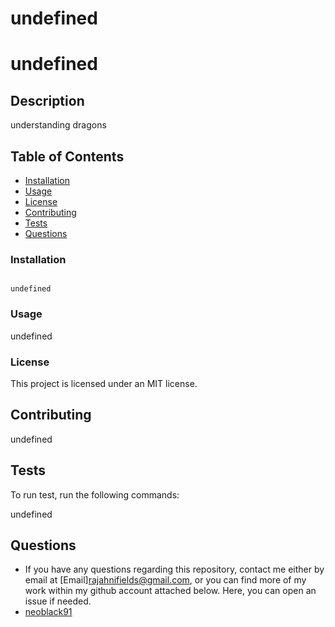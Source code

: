 # undefined

# undefined

## Description

understanding dragons

## Table of Contents

* [Installation](#install)
* [Usage](#usage)
* [License](#license)
* [Contributing](#contributing)
* [Tests](#test)
* [Questions](#questions)

### Installation

```

undefined

```

### Usage

undefined

### License

 This project is licensed under an MIT license.

## Contributing

undefined

## Tests

To run test, run the following commands:


undefined

## Questions

* If you have any questions regarding this repository, contact me either by email at [Email]<rajahnifields@gmail.com>, or you can find more of my work within my github account attached below. Here, you can open an issue if needed.
* [neoblack91](https://github.com/neoblack91)
